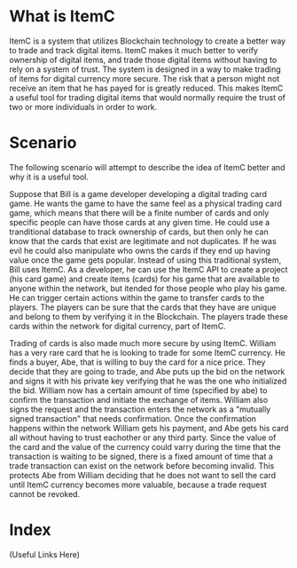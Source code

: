 # What is ItemC

ItemC is a system that utilizes Blockchain technology to create a better way to trade and track digital items. ItemC makes it much better to verify ownership
of digital items, and trade those digital items without having to rely on a system of trust. The system is designed in a way to make trading of items for digital 
currency more secure. The risk that a person might not receive an item that he has payed for is greatly reduced. This makes ItemC a useful tool for trading
digital items that would normally require the trust of two or more individuals in order to work.


# Scenario

The following scenario will attempt to describe the idea of ItemC better and why it is a useful tool.

Suppose that Bill is a game developer developing a digital trading card game. He wants the game to have the same feel as a physical trading card game, which means
that there will be a finite number of cards and only specific people can have those cards at any given time. He could use a tranditional database to track ownership of cards,
but then only he can know that the cards that exist are legitimate and not duplicates. If he was evil he could also manipulate who owns the cards if they end up
having value once the game gets popular. Instead of using this traditional system, Bill uses ItemC. As a developer, he can use the ItemC API to create a project (his card game) 
and create items (cards) for his game that are available to anyone within the network, but itended for those people who play his game. He can trigger certain actions within
the game to transfer cards to the players. The players can be sure that the cards that they have are unique and belong to them by verifying it in the Blockchain. The
players trade these cards within the network for digital currency, part of ItemC.

Trading of cards is also made much more secure by using ItemC. William has a very rare card that he is looking to trade for some ItemC currency. He finds a buyer, Abe,
that is willing to buy the card for a nice price. They decide that they are going to trade, and Abe puts up the bid on the network and signs it with his private key
verifying that he was the one who initialized the bid. William now has a certain amount of time (specified by abe) to confirm the transaction and initiate the exchange
of items. William also signs the request and the transaction enters the network as a "mutually signed transaction" that needs confirmation. Once the confirmation happens
within the network William gets his payment, and Abe gets his card all without having to trust eachother or any third party. Since the value of the card and the value of the
currency could varry during the time that the transaction is waiting to be signed, there is a fixed amount of time that a trade transaction can exist on the network before
becoming invalid. This protects Abe from William deciding that he does not want to sell the card until ItemC currency becomes more valuable, because a trade request cannot
be revoked.

# Index

(Useful Links Here)
